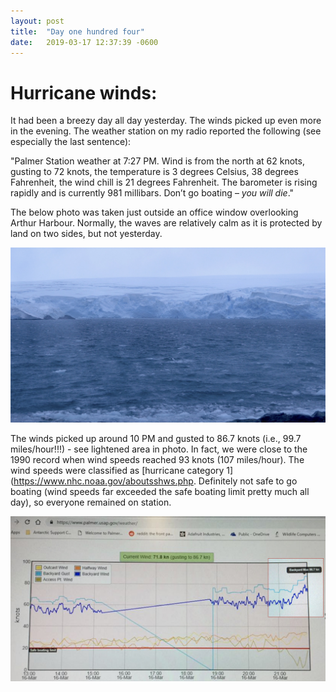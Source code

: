 ```yaml
---
layout: post
title:  "Day one hundred four"
date:   2019-03-17 12:37:39 -0600
---
```

# Hurricane winds:
It had been a breezy day all day yesterday. The winds picked up even more in the evening. The weather station on my radio reported the following (see especially the last sentence): 

"Palmer Station weather at 7:27 PM. Wind is from the north at 62 knots, gusting to 72 knots, the temperature is 3 degrees Celsius, 38 degrees Fahrenheit, the wind chill is 21 degrees Fahrenheit. The barometer is rising rapidly and is currently 981 millibars. Don’t go boating – *you will die*."

The below photo was taken just outside an office window overlooking Arthur Harbour. Normally, the waves are relatively calm as it is protected by land on two sides, but not yesterday. 

![Weather outside](/assets/blog_photos/190317/ViewOfWeather.jpg)

The winds picked up around 10 PM and gusted to 86.7 knots (i.e., 99.7 miles/hour!!!) - see lightened area in photo. In fact, we were close to the 1990 record when wind speeds reached 93 knots (107 miles/hour). The wind speeds were classified as [hurricane category 1](https://www.nhc.noaa.gov/aboutsshws.php. Definitely not safe to go boating (wind speeds far exceeded the safe boating limit pretty much all day), so everyone remained on station.

![Windspeeds](/assets/blog_photos/190317/screenshot_windspeed.jpg)